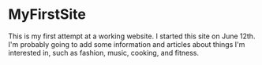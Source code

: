 # MyFirstSite
This is my first attempt at a working website. I started this site on June 12th. I'm probably going to add some information and articles about things I'm interested in, such as fashion, music, cooking, and fitness.